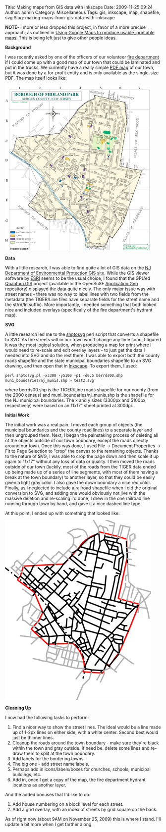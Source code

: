 Title: Making maps from GIS data with Inkscape
Date: 2009-11-25 09:24
Author: admin
Category: Miscellaneous
Tags: gis, inkscape, map, shapefile, svg
Slug: making-maps-from-gis-data-with-inkscape

**NOTE-** I more or less dropped this project, in favor of a more
precise approach, as outlined in [Using Google Maps to produce usable,
printable
maps](/2009/12/using-google-maps-to-produce-usable-printable-maps/).
This is being left just to give other people ideas.

**Background**

I was recently asked by one of the officers of our volunteer [fire
department](http://www.mpnj.com/mp_fd.asp) if I could come up with a
good map of our town that could be laminated and put in the trucks. We
currently have a really simple [PDF
map](http://www.mpnj.com/forms/TownMap.pdf) of our town, but it was done
by a for-profit entity and is only available as the single-size PDF. The
map itself looks like:

![town map](GFX/TownMap.png)

**Data**

With a little research, I was able to find quite a lot of GIS data on
the [NJ Department of Environmental Protection GIS
site](http://www.state.nj.us/dep/gis/). While the GIS viewer software by
[ESRI](http://www.esri.com) seems to be the usual choice, I found that
the GPL'ed [Quantum GIS](http://www.qgis.org/) project (available in the
OpenSuSE
[Application:Geo](http://download.opensuse.org/repositories/Application:/Geo/)
repository) displayed the data quite nicely. The only major issue was
with street names - there was no way to label lines with two fields from
the metadata (the TIGER/Line files have separate fields for the street
name and the st/rd/ln suffix). More importantly, I needed something that
both looked nice and included overlays (specifically of the fire
department's hydrant map).

**SVG**

A little research led me to the
[shptosvg](http://wiki.github.com/kbh3rd/shptosvg) perl script that
converts a shapefile to SVG. As the streets within our town won't change
any time soon, I figured it was the most logical solution, when
producing a map for print where I would need to re-scale and edit
overlay layers - to just get the data I needed into SVG and do the rest
there. I was able to export both the county roads shapefile and the
state municipal boundaries shapefile to an SVG drawing, and then open
that in [Inkscape](http://www.inkscape.org/). To export them, I used:

~~~~{.bash}
perl shptosvg.pl -x3300 -y5100 -p1 -d0.5 berrds00.shp muni_boundaries/nj_munis.shp > test2.svg
~~~~

where berrds00.shp is the TIGER/Line roads shapefile for our county
(from the 2000 census) and muni\_boundaries/nj\_munis.shp is the
shapefile for the NJ municipal boundaries. The x and y sizes (3300px and
5100px, respectively) were based on an 11x17" sheet printed at 300dpi.

**Initial Work**

The initial work was a real pain. I moved each group of objects (the
municipal boundaries and the county road lines) to a separate layer and
then ungrouped them. Next, I began the painstaking process of deleting
all of the objects outside of our town boundary, except the roads
directly around our town. Once this was done, I used File -\> Document
Properties -\> Fit to Page Selection to "crop" the canvas to the
remaining objects. Thanks to the nature of **S**VG, I was able to crop
the page down and then scale it up again to 11x17" without any loss of
data or quality. I then moved the roads outside of our town (luckily,
most of the roads from the TIGER data ended up being made up of a series
of line segments, with most of them having a break at the town boundary)
to another layer, so that they could be easily given a light gray color.
I also gave the down boundary a nice red color. Finally, as I neglected
to include a railroad shapefile when I did the original conversion to
SVG, and adding one would obviously not jive with the massive deletion
and re-scaling I'd done, I drew in the one railroad line running through
town by hand, and gave it a nice dashed line type.

At this point, I ended up with something that looked like:

![inkscape work version 1](GFX/inkscape.png)

**Cleaning Up**

I now had the following tasks to perform:

1.  Find a nicer way to show the street lines. The ideal would be a line
    made up of 1-2px lines on either side, with a white center. Second
    best would just be thinner lines.
2.  Cleanup the roads around the town boundary - make sure they're black
    within the town and gray outside. If need be. delete some lines and
    re-draw them to split at the town boundary.
3.  Add labels for the bordering towns.
4.  The big one - add street name labels.
5.  Perhaps add in icons/labels/boxes for churches, schools, municipal
    buildings, etc.
6.  Add in, once I get a copy of the map, the fire department hydrant
    locations as another layer.

And the added bonuses that I'd like to do:

1.  Add house numbering on a block level for each street.
2.  Add a grid overlay, with an index of streets by grid square on the
    back.

As of right now (about 9AM on November 25, 2009) this is where I stand.
I'll update a bit more when I get farther along.
